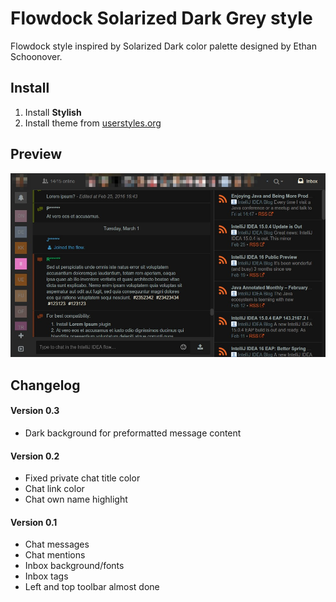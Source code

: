 # Flowdock Solarized Dark Grey style

Flowdock style inspired by Solarized Dark color palette designed by Ethan Schoonover.

## Install

1. Install **Stylish**
2. Install theme from [userstyles.org](https://userstyles.org/styles/125297/flowdock-solarized-dark-grey)

## Preview

![Flowdock Solarized Dark Grey preview](https://raw.githubusercontent.com/ristomatti/flowdock-solarized-dark/master/example-screenshot.jpg)

## Changelog

#### Version 0.3
* Dark background for preformatted message content

#### Version 0.2
* Fixed private chat title color
* Chat link color
* Chat own name highlight

#### Version 0.1
* Chat messages
* Chat mentions
* Inbox background/fonts
* Inbox tags
* Left and top toolbar almost done

